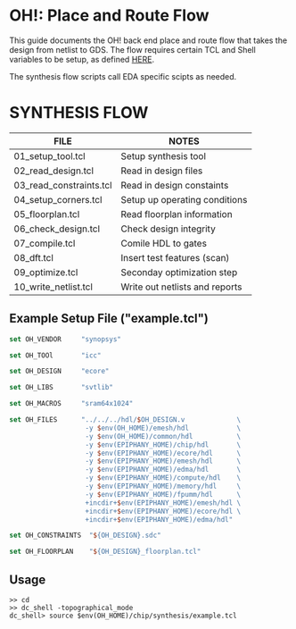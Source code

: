 OH!: Place and Route Flow
=====================================

This guide documents the OH! back end place and route flow that takes the design from netlist to GDS. The flow requires certain TCL and Shell variables to be setup, as defined [HERE](../README.md).

The synthesis flow scripts call EDA specific scipts as needed. 

# SYNTHESIS FLOW

| FILE                   | NOTES                                       |
|------------------------|---------------------------------------------| 
| 01_setup_tool.tcl      | Setup synthesis tool                        | 
| 02_read_design.tcl     | Read in design files                        | 
| 03_read_constraints.tcl| Read in design constaints                   | 
| 04_setup_corners.tcl   | Setup up operating conditions               | 
| 05_floorplan.tcl       | Read floorplan information                  | 
| 06_check_design.tcl    | Check design integrity                      | 
| 07_compile.tcl         | Comile HDL to gates                         | 
| 08_dft.tcl             | Insert test features (scan)                 | 
| 09_optimize.tcl        | Seconday optimization step                  | 
| 10_write_netlist.tcl   | Write out netlists and reports              | 
                
## Example Setup File ("example.tcl")

```tcl
set OH_VENDOR     "synopsys"

set OH_TOOl       "icc"

set OH_DESIGN     "ecore"

set OH_LIBS       "svtlib"

set OH_MACROS     "sram64x1024"

set OH_FILES      "../../../hdl/$OH_DESIGN.v             \
                   -y $env(OH_HOME)/emesh/hdl            \
                   -y $env(OH_HOME)/common/hdl           \
                   -y $env(EPIPHANY_HOME)/chip/hdl       \
                   -y $env(EPIPHANY_HOME)/ecore/hdl      \
                   -y $env(EPIPHANY_HOME)/emesh/hdl      \
                   -y $env(EPIPHANY_HOME)/edma/hdl       \
                   -y $env(EPIPHANY_HOME)/compute/hdl    \
                   -y $env(EPIPHANY_HOME)/memory/hdl     \
                   -y $env(EPIPHANY_HOME)/fpumm/hdl      \
                   +incdir+$env(EPIPHANY_HOME)/emesh/hdl \
                   +incdir+$env(EPIPHANY_HOME)/ecore/hdl \
                   +incdir+$env(EPIPHANY_HOME)/edma/hdl"

set OH_CONSTRAINTS  "${OH_DESIGN}.sdc"

set OH_FLOORPLAN    "${OH_DESIGN}_floorplan.tcl"

```

## Usage

```
>> cd 
>> dc_shell -topographical_mode
dc_shell> source $env(OH_HOME)/chip/synthesis/example.tcl
```
